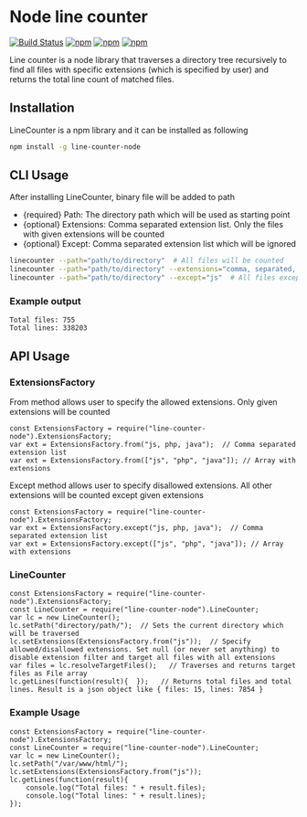 # Node line counter
[![Build Status](https://travis-ci.org/social13/line-counter-node.svg?branch=master)](https://travis-ci.org/social13/line-counter-node)
[![npm](https://img.shields.io/npm/v/line-counter-node.svg)]()
[![npm](https://img.shields.io/npm/l/line-counter-node.svg)]()
[![npm](https://img.shields.io/npm/dt/line-counter-node.svg)]()

Line counter is a node library that traverses a directory tree recursively to find all files with specific extensions (which is specified by user) and returns the total line count of matched files.

## Installation
LineCounter is a npm library and it can be installed as following
```bash
npm install -g line-counter-node
```

## CLI Usage
After installing LineCounter, binary file will be added to path
- {required} Path: The directory path which will be used as starting point
- {optional} Extensions: Comma separated extension list. Only the files with given extensions will be counted
- {optional} Except: Comma separated extension list which will be ignored
```bash
linecounter --path="path/to/directory"  # All files will be counted
linecounter --path="path/to/directory" --extensions="comma, separated, extensions"
linecounter --path="path/to/directory" --except="js"  # All files except the files with js extension will be counted
```
### Example output
```
Total files: 755
Total lines: 338203
```

## API Usage
### ExtensionsFactory
From method allows user to specify the allowed extensions. Only given extensions will be counted
```node
const ExtensionsFactory = require("line-counter-node").ExtensionsFactory;
var ext = ExtensionsFactory.from("js, php, java");  // Comma separated extension list
var ext = ExtensionsFactory.from(["js", "php", "java"]); // Array with extensions
```
Except method allows user to specify disallowed extensions. All other extensions will be counted except given extensions
```node
const ExtensionsFactory = require("line-counter-node").ExtensionsFactory;
var ext = ExtensionsFactory.except("js, php, java");  // Comma separated extension list
var ext = ExtensionsFactory.except(["js", "php", "java"]); // Array with extensions
```

### LineCounter
```node
const ExtensionsFactory = require("line-counter-node").ExtensionsFactory;
const LineCounter = require("line-counter-node").LineCounter;
var lc = new LineCounter();
lc.setPath("directory/path/");  // Sets the current directory which will be traversed
lc.setExtensions(ExtensionsFactory.from("js"));  // Specify allowed/disallowed extensions. Set null (or never set anything) to disable extension filter and target all files with all extensions
var files = lc.resolveTargetFiles();   // Traverses and returns target files as File array
lc.getLines(function(result){  });   // Returns total files and total lines. Result is a json object like { files: 15, lines: 7854 }
```

### Example Usage
```node
const ExtensionsFactory = require("line-counter-node").ExtensionsFactory;
const LineCounter = require("line-counter-node").LineCounter;
var lc = new LineCounter();
lc.setPath("/var/www/html/");
lc.setExtensions(ExtensionsFactory.from("js"));
lc.getLines(function(result){
    console.log("Total files: " + result.files);
    console.log("Total lines: " + result.lines);
});
```